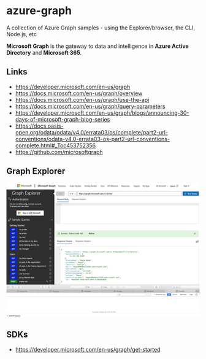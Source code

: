 # azure-graph

A collection of Azure Graph samples - using the Explorer/browser, the CLI, Node.js, etc

**Microsoft Graph** is the gateway to data and intelligence in 
**Azure Active Directory** and **Microsoft 365**.

## Links

- https://developer.microsoft.com/en-us/graph
- https://docs.microsoft.com/en-us/graph/overview
- https://docs.microsoft.com/en-us/graph/use-the-api
- https://docs.microsoft.com/en-us/graph/query-parameters
- https://developer.microsoft.com/en-us/graph/blogs/announcing-30-days-of-microsoft-graph-blog-series
- https://docs.oasis-open.org/odata/odata/v4.0/errata03/os/complete/part2-url-conventions/odata-v4.0-errata03-os-part2-url-conventions-complete.html#_Toc453752356
- https://github.com/microsoftgraph

## Graph Explorer

![graph-explorer](img/graph-explorer.png "")

## SDKs

- https://developer.microsoft.com/en-us/graph/get-started

